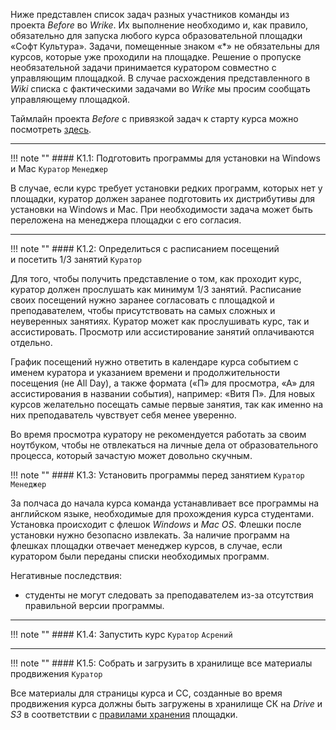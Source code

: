 Ниже представлен список задач разных участников команды из проекта *Before* во *Wrike*. Их выполнение необходимо и, как правило, обязательно для запуска любого курса образовательной площадки «Софт Культура». Задачи, помещенные знаком «\*» не обязательны для курсов, которые уже проходили на площадке. Решение о пропуске необязательной задачи принимается куратором совместно с управляющим площадкой. В случае расхождения представленного в *Wiki* списка с фактическими задачами во *Wrike* мы просим сообщать управляющему площадкой.

Таймлайн проекта *Before* с привязкой задач к старту курса можно посмотреть [здесь](https://www.wrike.com/timeline/index.html?id=KsZQrLSREuB1SkIThStECKhMPu2gIKyH|IEYTGMJVGA3TGLSTGY).

***

!!! note ""
	#### K1.1: Подготовить программы для установки на Windows и Mac
	`Куратор` `Менеджер`

В случае, если курс требует установки редких программ, которых нет у площадки, куратор должен заранее подготовить их дистрибутивы для установки на Windows и Mac. При необходимости задача может быть переложена на менеджера площадки с его согласия.

***

!!! note ""
	#### K1.2: Определиться с расписанием посещений и&nbsp;посетить 1/3 занятий
	`Куратор`

Для того, чтобы получить представление о том, как проходит курс, куратор должен прослушать как минимум 1/3 занятий. Расписание своих посещений нужно заранее согласовать с площадкой и преподавателем, чтобы присутствовать на самых сложных и неуверенных занятиях. Куратор может как прослушивать курс, так и ассистировать. Просмотр или ассистирование занятий оплачиваются отдельно.

График посещений нужно ответить в календаре курса событием с именем куратора и указанием времени и продолжительности посещения (не All Day), а также формата («П» для просмотра, «А» для ассистирования в названии события), например: «Витя П». Для новых курсов желательно посещать самые первые занятия, так как именно на них преподаватель чувствует себя менее уверенно.

Во время просмотра куратору не рекомендуется работать за своим ноутбуком, чтобы не отвлекаться на личные дела от образовательного процесса, который зачастую может довольно скучным.

!!! note ""
	#### K1.3: Установить программы перед занятием
	`Куратор` `Менеджер`

За полчаса до начала курса команда устанавливает все программы на английском языке, необходимые для прохождения курса студентами. Установка происходит с флешок *Windows* и *Mac OS*. Флешки после установки нужно безопасно извлекать. За наличие программ на флешках площадки отвечает менеджер курсов, в случае, если куратором были переданы списки необходимых программ.

Негативные последствия:

* студенты не могут следовать за преподавателем из-за отсутствия правильной версии программы.

***

!!! note ""
	#### K1.4: Запустить курс
	`Куратор` `Асрений`

***

!!! note ""
	#### K1.5: Собрать и загрузить в хранилище все материалы продвижения
	`Куратор`

Все материалы для страницы курса и СС, созданные во время продвижения курса должны быть загружены в хранилище СК на *Drive* и *S3* в соответствии с [правилами хранения](???) площадки.
